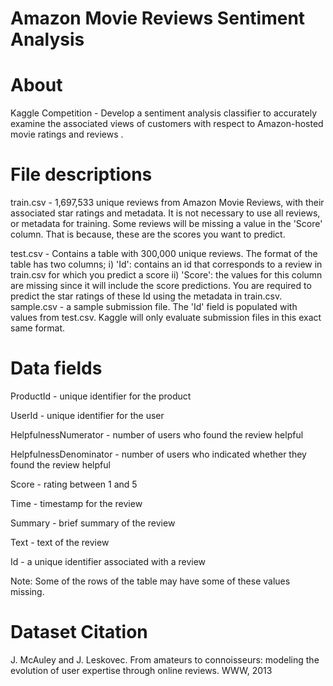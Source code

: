 # Amazon Movie Reviews Sentiment Analysis

# About
Kaggle Competition - Develop a sentiment analysis classifier to accurately examine the associated views of customers with respect to Amazon-hosted movie ratings and reviews .

# File descriptions

train.csv - 1,697,533 unique reviews from Amazon Movie Reviews, with their associated star ratings and metadata. It is not necessary to use all reviews, or metadata for training. Some reviews will be missing a value in the 'Score' column. That is because, these are the scores you want to predict.

test.csv - Contains a table with 300,000 unique reviews. The format of the table has two columns; i) 'Id': contains an id that corresponds to a review in train.csv for which you predict a score ii) 'Score': the values for this column are missing since it will include the score predictions. You are required to predict the star ratings of these Id using the metadata in train.csv. sample.csv - a sample submission file. The 'Id' field is populated with values from test.csv. Kaggle will only evaluate submission files in this exact same format.

# Data fields

ProductId - unique identifier for the product

UserId - unique identifier for the user

HelpfulnessNumerator - number of users who found the review helpful

HelpfulnessDenominator - number of users who indicated whether they found the review helpful

Score - rating between 1 and 5

Time - timestamp for the review

Summary - brief summary of the review

Text - text of the review

Id - a unique identifier associated with a review

Note: Some of the rows of the table may have some of these values missing.

# Dataset Citation

J. McAuley and J. Leskovec. From amateurs to connoisseurs: modeling the evolution of user expertise through online reviews. WWW, 2013
